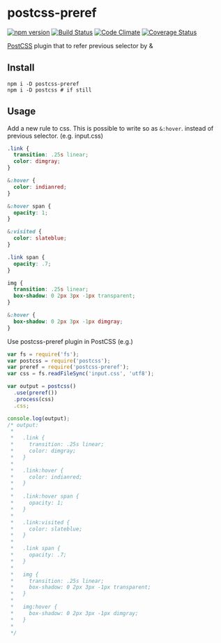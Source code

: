 # postcss-preref

[![npm version](https://badge.fury.io/js/postcss-preref.svg)](https://badge.fury.io/js/postcss-preref)
[![Build Status](https://travis-ci.org/totora0155/postcss-preref.svg)](https://travis-ci.org/totora0155/postcss-preref)
[![Code Climate](https://codeclimate.com/github/totora0155/postcss-preref/badges/gpa.svg)](https://codeclimate.com/github/totora0155/postcss-preref)
[![Coverage Status](https://coveralls.io/repos/totora0155/postcss-preref/badge.svg?branch=&service=github)](https://coveralls.io/github/totora0155/postcss-preref?branch=)

[PostCSS](https://github.com/postcss/postcss) plugin that to refer previous selector by &

## Install

```
npm i -D postcss-preref
npm i -D postcss # if still
```

## Usage

Add a new rule to css.
This is possible to write so as `&:hover`. instead of previous selector.
(e.g. input.css)
```css
.link {
  transition: .25s linear;
  color: dimgray;
}

&:hover {
  color: indianred;
}

&:hover span {
  opacity: 1;
}

&:visited {
  color: slateblue;
}

.link span {
  opacity: .7;
}

img {
  transition: .25s linear;
  box-shadow: 0 2px 3px -1px transparent;
}

&:hover {
  box-shadow: 0 2px 3px -1px dimgray;
}

```

Use postcss-preref plugin in PostCSS
(e.g.)
```javascript
var fs = require('fs');
var postcss = require('postcss');
var preref = require('postcss-preref');
var css = fs.readFileSync('input.css', 'utf8');

var output = postcss()
  .use(preref())
  .process(css)
  .css;

console.log(output);
/* output:
 *
 *   .link {
 *     transition: .25s linear;
 *     color: dimgray;
 *   }
 *
 *   .link:hover {
 *     color: indianred;
 *   }
 *
 *   .link:hover span {
 *     opacity: 1;
 *   }
 *
 *   .link:visited {
 *     color: slateblue;
 *   }
 *
 *   .link span {
 *     opacity: .7;
 *   }
 *
 *   img {
 *     transition: .25s linear;
 *     box-shadow: 0 2px 3px -1px transparent;
 *   }
 *
 *   img:hover {
 *     box-shadow: 0 2px 3px -1px dimgray;
 *   }
 *
 */
```
